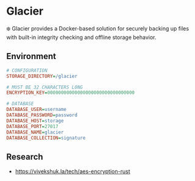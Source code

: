 # Glacier
❄️ Glacier provides a Docker-based solution for securely backing up files with built-in integrity checking and offline storage behavior.

## Environment
```INI
# CONFIGURATION
STORAGE_DIRECTORY=/glacier

# MUST BE 32 CHARACTERS LONG
ENCRYPTION_KEY=00000000000000000000000000000000

# DATABASE
DATABASE_USER=username
DATABASE_PASSWORD=password
DATABASE_HOST=storage
DATABASE_PORT=27017
DATABASE_NAME=glacier
DATABASE_COLLECTION=signature
```

## Research
- https://vivekshuk.la/tech/aes-encryption-rust
